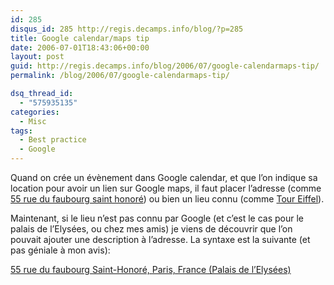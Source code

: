 ```yaml
---
id: 285
disqus_id: 285 http://regis.decamps.info/blog/?p=285
title: Google calendar/maps tip
date: 2006-07-01T18:43:06+00:00
layout: post
guid: http://regis.decamps.info/blog/2006/07/google-calendarmaps-tip/
permalink: /blog/2006/07/google-calendarmaps-tip/

dsq_thread_id:
  - "575935135"
categories:
  - Misc
tags:
  - Best practice
  - Google
---
```

Quand on crée un évènement dans Google calendar, et que l’on indique sa location pour avoir un lien sur Google maps, il faut placer l’adresse (comme [55 rue du faubourg saint honoré](http://maps.google.com/maps?f=q&hl=en&q=55+rue+du+faubourg+Saint-Honor%C3%A9,+paris,+france&ie=UTF8&ll=48.870742,2.316924&spn=0.004651,0.013282&t=h&om=1)) ou bien un lieu connu (comme [Tour Eiffel](http://maps.google.com/maps?f=q&hl=en&q=tour+eiffel,+paris,+france&ie=UTF8&t=h&om=1)).

Maintenant, si le lieu n’est pas connu par Google (et c’est le cas pour le palais de l’Elysées, ou chez mes amis) je viens de découvrir que l’on pouvait ajouter une description à l’adresse. La syntaxe est la suivante (et pas géniale à mon avis):

 [55 rue du faubourg Saint-Honoré, Paris, France (Palais de l’Elysées)](http://maps.google.com/maps?f=q&hl=en&q=55+rue+du+faubourg+Saint-Honor%C3%A9,+Paris,+France+(Palais+de+l%27Elys%C3%A9es)&ie=UTF8&t=h&om=1)
